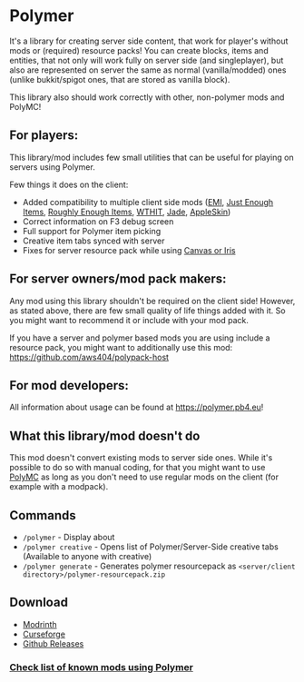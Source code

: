 # Polymer
It's a library for creating server side content, that work for player's without mods or (required) resource packs!
You can create blocks, items and entities, that not only will work fully on server side (and singleplayer), but also
are represented on server the same as normal (vanilla/modded) ones (unlike bukkit/spigot ones, that are stored as vanilla block).

This library also should work correctly with other, non-polymer mods and PolyMC!

## For players:
This library/mod includes few small utilities that can be useful for playing on servers using Polymer.

Few things it does on the client:

- Added compatibility to multiple client side mods ([EMI](https://modrinth.com/mod/emi), [Just Enough Items](https://www.curseforge.com/minecraft/mc-mods/jei), [Roughly Enough Items](https://modrinth.com/mod/roughly-enough-items), [WTHIT](https://modrinth.com/mod/wthit), [Jade](https://www.curseforge.com/minecraft/mc-mods/jade), [AppleSkin](https://modrinth.com/mod/appleskin))
- Correct information on F3 debug screen
- Full support for Polymer item picking
- Creative item tabs synced with server
- Fixes for server resource pack while using [Canvas or Iris](https://github.com/IrisShaders/Iris/issues/1042)

## For server owners/mod pack makers:
Any mod using this library shouldn't be required on the client side! However, as stated above, there
are few small quality of life things added with it. So you might want to recommend it or include with
your mod pack.

If you have a server and polymer based mods you are using include a resource pack, you might want 
to additionally use this mod: https://github.com/aws404/polypack-host

## For mod developers:
All information about usage can be found at https://polymer.pb4.eu!

## What this library/mod doesn't do
This mod doesn't convert existing mods to server side ones. While it's possible to do so with manual coding,
for that you might want to use [PolyMC](https://github.com/TheEpicBlock/PolyMc) as long as you don't 
need to use regular mods on the client (for example with a modpack).

## Commands
- `/polymer` - Display about
- `/polymer creative` - Opens list of Polymer/Server-Side creative tabs (Available to anyone with creative)
- `/polymer generate` - Generates polymer resourcepack as `<server/client directory>/polymer-resourcepack.zip`

## Download
- [Modrinth](https://modrinth.com/mod/polymer)
- [Curseforge](https://www.curseforge.com/minecraft/mc-mods/polymer)
- [Github Releases](https://github.com/Patbox/polymer/releases)

### [Check list of known mods using Polymer](MODS.md)